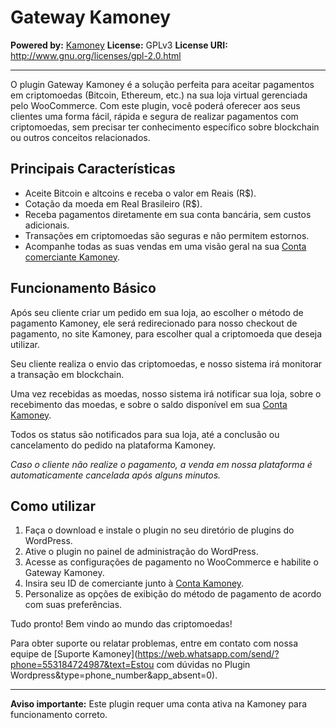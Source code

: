 # Gateway Kamoney

**Powered by:** [Kamoney](https://www.kamoney.com.br)
**License:** GPLv3
**License URI:** http://www.gnu.org/licenses/gpl-2.0.html  

---

O plugin Gateway Kamoney é a solução perfeita para aceitar pagamentos em criptomoedas (Bitcoin, Ethereum, etc.) na sua loja virtual gerenciada pelo WooCommerce. Com este plugin, você poderá oferecer aos seus clientes uma forma fácil, rápida e segura de realizar pagamentos com criptomoedas, sem precisar ter conhecimento específico sobre blockchain ou outros conceitos relacionados.

## Principais Características

- Aceite Bitcoin e altcoins e receba o valor em Reais (R$).
- Cotação da moeda em Real Brasileiro (R$).
- Receba pagamentos diretamente em sua conta bancária, sem custos adicionais.
- Transações em criptomoedas são seguras e não permitem estornos.
- Acompanhe todas as suas vendas em uma visão geral na sua [Conta comerciante Kamoney](https://dash.kamoney.com.br).

## Funcionamento Básico

Após seu cliente criar um pedido em sua loja, ao escolher o método de pagamento Kamoney, ele será redirecionado para nosso checkout de pagamento, no site Kamoney, para escolher qual a criptomoeda que deseja utilizar. 

Seu cliente realiza o envio das criptomoedas, e nosso sistema irá monitorar a transação em blockchain. 

Uma vez recebidas as moedas, nosso sistema irá notificar sua loja, sobre o recebimento das moedas, e sobre o saldo disponível em sua [Conta Kamoney](https://dash.kamoney.com.br).

Todos os status são notificados para sua loja, até a conclusão ou cancelamento do pedido na plataforma Kamoney.

*Caso o cliente não realize o pagamento, a venda em nossa plataforma é automaticamente cancelada após alguns minutos.*

## Como utilizar

1. Faça o download e instale o plugin no seu diretório de plugins do WordPress.
2. Ative o plugin no painel de administração do WordPress.
3. Acesse as configurações de pagamento no WooCommerce e habilite o Gateway Kamoney.
4. Insira seu ID de comerciante junto à [Conta Kamoney](https://dash.kamoney.com.br).
5. Personalize as opções de exibição do método de pagamento de acordo com suas preferências.

Tudo pronto! Bem vindo ao mundo das criptomoedas!

Para obter suporte ou relatar problemas, entre em contato com nossa equipe de [Suporte Kamoney](https://web.whatsapp.com/send/?phone=553184724987&text=Estou com dúvidas no Plugin Wordpress&type=phone_number&app_absent=0).

---

**Aviso importante:** Este plugin requer uma conta ativa na Kamoney para funcionamento correto.